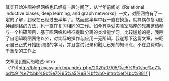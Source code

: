 其实开始冲图神经网络也已经有一段时间了，从半年前阅览《Relational inductive biases, deep learning, and graph networks》一文，对图网络有了一定的了解，到现在已经过去半年了。然而这半年中我一直在摸鱼，就算偶尔复习图神经网络的方法，也一直在复习相同的工作。如今有幸受实验室隔座的兄弟邀请参与一个科研项目，基于图网络和特征提取分离的类增量学习。比较尴尬的是，我除了自诩知晓图网络以外，对实际的操作与应用一无所知。我遂写下这篇文章，来昭示自己正式开始图网络的学习，并且尝试记录和融汇已知的知识点，不在浪费时间于重复的工作上

文章见[[图网络略述-intro（1/?)|http://blog.cyasylum.top/index.php/2020/07/05/%e5%9b%be%e7%bd%91%e7%bb%9c%e7%95%a5%e8%bf%b0-intro%ef%bc%881/]]